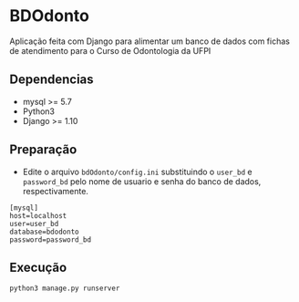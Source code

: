 # BDOdonto
Aplicação feita com Django para alimentar um banco de dados com fichas de atendimento para o Curso de Odontologia da UFPI

## Dependencias
* mysql >= 5.7
* Python3
* Django >= 1.10

## Preparação
* Edite o arquivo `bdOdonto/config.ini` substituindo o `user_bd` e `password_bd` pelo nome de usuario e senha do banco de dados, respectivamente.
```
[mysql] 
host=localhost
user=user_bd    
database=bdodonto
password=password_bd
```

## Execução
`python3 manage.py runserver`

